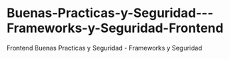 # Buenas-Practicas-y-Seguridad---Frameworks-y-Seguridad-Frontend
Frontend Buenas Practicas y Seguridad - Frameworks y Seguridad
